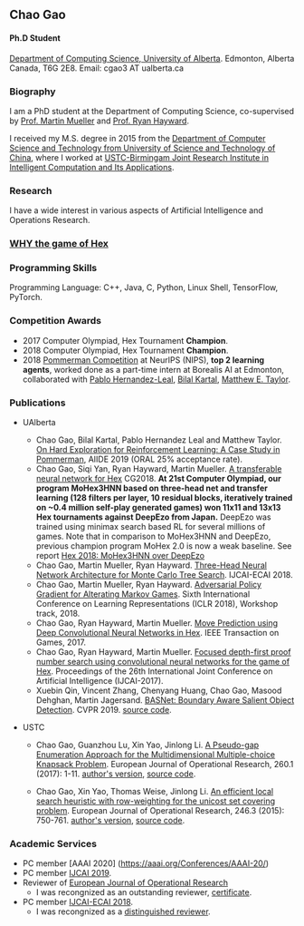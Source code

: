 ## Chao Gao 
#### Ph.D Student

[Department of Computing Science, University of Alberta](http://cs.ualberta.ca).
Edmonton, Alberta
Canada, T6G 2E8.
Email: cgao3 AT ualberta.ca

### Biography
I am a PhD student at the Department of Computing Science, co-supervised by [Prof. Martin Mueller](https://webdocs.cs.ualberta.ca/~mmueller/) and [Prof. Ryan Hayward](https://webdocs.cs.ualberta.ca/~hayward/). 

I received my M.S. degree in 2015 from the [Department of Computer Science and Technology from University of Science and Technology of China](http://cs.ustc.edu.cn), where I worked at [USTC-Birmingam Joint Research Institute in Intelligent Computation and Its Applications](http://ubri.ustc.edu.cn/).


### Research 
I have a wide interest in various aspects of Artificial Intelligence and Operations Research.  

### [WHY the game of Hex](./WhyHex.md)

### Programming Skills
Programming Language: C++, Java, C, Python, Linux Shell, TensorFlow, PyTorch.

### Competition Awards
 - 2017 Computer Olympiad, Hex Tournament **Champion**. 
 - 2018 Computer Olympiad, Hex Tournament **Champion**. 
 - 2018 [Pommerman Competition](https://www.pommerman.com/) at NeurIPS (NIPS), **top 2 learning agents**, worked done as a part-time intern at Borealis AI at Edmonton, collaborated with [Pablo Hernandez-Leal](https://scholar.google.com/citations?user=ubp1GHsAAAAJ&hl=en), [Bilal Kartal](https://scholar.google.com/citations?user=Q9hKzEwAAAAJ&hl=en), [Matthew E. Taylor](https://scholar.google.com/citations?user=edQgLXcAAAAJ&hl=en). 

### Publications 

+ UAlberta
    + Chao Gao, Bilal Kartal, Pablo Hernandez Leal and Matthew Taylor. [On Hard Exploration for Reinforcement Learning: A Case Study in Pommerman](#), AIIDE 2019 (ORAL 25% acceptance rate). 
    + Chao Gao, Siqi Yan, Ryan Hayward, Martin Mueller. [A transferable neural network for Hex](https://webdocs.cs.ualberta.ca/~mmueller/ps/2018/2018-cg-transferable-network.pdf) CG2018. **At 21st Computer Olympiad, our program MoHex3HNN based on three-head net and transfer learning (128 filters per layer, 10 residual blocks, iteratively trained on ~0.4 million self-play generated games) won 11x11 and 13x13 Hex tournaments against DeepEzo from Japan.** DeepEzo was trained using minimax search based RL for several millions of games. Note that in comparison to MoHex3HNN and DeepEzo, previous champion program MoHex 2.0 is now a weak baseline. See report [Hex 2018: MoHex3HNN over DeepEzo](http://webdocs.cs.ualberta.ca/~hayward/papers/taiwan18.pdf)
    + Chao Gao, Martin Mueller, Ryan Hayward. [Three-Head Neural Network Architecture for Monte Carlo Tree Search](https://www.ijcai.org/proceedings/2018/0523.pdf). IJCAI-ECAI 2018.  
    + Chao Gao, Martin Mueller, Ryan Hayward. [Adversarial Policy Gradient for Alterating Markov Games](https://openreview.net/forum?id=ByINFNJDz). Sixth International Conference on Learning Representations (ICLR 2018), Workshop track, 2018.  
    + Chao Gao, Ryan Hayward, Martin Mueller. [Move Prediction using Deep Convolutional Neural Networks in Hex](https://ieeexplore.ieee.org/document/8226781/). IEEE Transaction on Games, 2017. 
    + Chao Gao, Ryan Hayward, Martin Mueller. [Focused depth-first proof number search using convolutional neural networks for the game of Hex](https://www.ijcai.org/proceedings/2017/513). Proceedings of the 26th International Joint Conference on Artificial Intelligence (IJCAI-2017). 
    + Xuebin Qin, Vincent Zhang, Chenyang Huang, Chao Gao, Masood Dehghan, Martin Jagersand. [BASNet: Boundary Aware Salient Object Detection](http://openaccess.thecvf.com/content_CVPR_2019/papers/Qin_BASNet_Boundary-Aware_Salient_Object_Detection_CVPR_2019_paper.pdf). CVPR 2019. [source code](https://github.com/NathanUA/BASNet). 
    
+ USTC
    + Chao Gao, Guanzhou Lu, Xin Yao, Jinlong Li. [A Pseudo-gap Enumeration Approach for the Multidimensional Multiple-choice Knapsack Problem](https://www.sciencedirect.com/science/article/abs/pii/S0377221716309675). European Journal of Operational Research, 260.1 (2017): 1-11. [author's version](./posts/OR/IPGE.pdf), [source code](./posts/OR/mmkp_ipge.zip). 

    + Chao Gao, Xin Yao, Thomas Weise, Jinlong Li. [An efficient local search heuristic with row-weighting for the unicost set covering problem](https://www.sciencedirect.com/science/article/abs/pii/S0377221715004282). European Journal of Operational Research, 246.3 (2015): 750-761. [author's version](./posts/OR/RWLS.pdf),  [source code](./posts/OR/scp.zip).

### Academic Services
- PC member [AAAI 2020] (https://aaai.org/Conferences/AAAI-20/)
- PC member [IJCAI 2019](https://ijcai19.org/).
- Reviewer of [European Journal of Operational Research](https://www.journals.elsevier.com/european-journal-of-operational-research/)
   - I was recongnized as an outstanding reviewer, [certificate](OutstandingReviewerEJOR.pdf).
- PC member [IJCAI-ECAI 2018](https://www.ijcai-18.org/).
   - I was recongnized as a [distinguished reviewer](https://www.ijcai-18.org/distinguished-members/).  




<script type="text/javascript" id="clustrmaps" src="//cdn.clustrmaps.com/map_v2.js?d=ks1HHRx40JDqCQpww-aK6hlG-ujd51WX5oytEVIXeQs&cl=ffffff&w=a">

</script>

